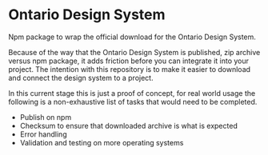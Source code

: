 # Ontario Design System

Npm package to wrap the official download for the Ontario Design System.

Because of the way that the Ontario Design System is published, zip archive versus npm package, it adds friction before
you can integrate it into your project. The intention with this repository is to make it easier to download and connect
the design system to a project.

In this current stage this is just a proof of concept, for real world usage the following is a non-exhaustive list of
tasks that would need to be completed.

* Publish on npm
* Checksum to ensure that downloaded archive is what is expected
* Error handling
* Validation and testing on more operating systems
